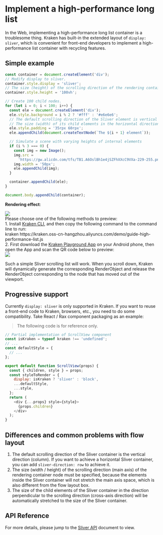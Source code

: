 # Implement a high-performance long list

In the Web, implementing a high-performance long list container is a troublesome thing. Kraken has built-in the extended layout of `display: sliver`, which is convenient for front-end developers to implement a high-performance list container with recycling features.

## Simple example

```js
const container = document.createElement('div');
// Modify display to sliver.
container.style.display = 'sliver';
// The size (height) of the scrolling direction of the rendering container node must be specified.
container.style.height = '100vh';

// Create 100 child nodes.
for (let i = 0; i < 100; i++) {
  const ele = document.createElement('div');
  ele.style.background = i % 2 ? '#fff' : '#e6e6e6';
  // The default scrolling direction of the Sliver element is vertical
  // The size (width) of its child elements in the horizontal direction will be automatically filled.
  ele.style.padding = '35rpx 60rpx';
  ele.appendChild(document.createTextNode(`The ${i + 1} element`));

  // Simulate a scene with varying heights of internal elements
  if (i % 3 === 0) {
    const img = new Image();
    img.src =
      'https://gw.alicdn.com/tfs/TB1.A6OslBh1e4jSZFhXXcC9VXa-229-255.png';
    img.width = '50px';
    ele.appendChild(img);
  }

  container.appendChild(ele);
}

document.body.appendChild(container);
```

**Rendering effect**:

<div className="code-preview">
  <img className="preview-image" src="https://img.alicdn.com/imgextra/i2/O1CN01Wb4AvS1vvg8hF82c5_!!6000000006235-2-tps-720-1324.png" />

  <div className="preview-tips">
    <div className="preview-title">
      Please choose one of the following methods to preview:
    </div>
    <div className="preview-row">
      <div>
        1. Install <a href="/guide#快 Experience-kraken">Kraken CLI</a>, and then copy the following command to the command line to run:
      </div>
      <div className="preview-code">
        kraken https://kraken.oss-cn-hangzhou.aliyuncs.com/demo/guide-high-performance-list.js
      </div>
    </div>
    <div className="preview-row">
      <div>
        2. First download the <a href="/guide#kraken-playground" >Kraken Playground App</a> on your Android phone, then open the App and scan the QR code below to preview:
      </div>
      <img className="preview-qrcode" src="https://img.alicdn.com/imgextra/i1/O1CN01eX1cyI1vCnKNgkfO4_!!6000000006137-2-tps-260-260.png" />
    </div>
  </div>
</div>

Such a simple Sliver scrolling list will work. When you scroll down, Kraken will dynamically generate the corresponding RenderObject and release the RenderObject corresponding to the node that has moved out of the viewport.

## Progressive support

Currently `display: sliver` is only supported in Kraken. If you want to reuse a front-end code to Kraken, browsers, etc., you need to do some compatibility. Take React / Rax component packaging as an example:

> The following code is for reference only.

```js
// Partial implementation of ScrollView component
const isKraken = typeof kraken !== 'undefined';
// ...
const defaultStyle = {
  // ...
};

export default function ScrollView(props) {
  const { children, style } = props;
  const styleToRender = {
    display: isKraken ? 'sliver' : 'block',
    ...defaultStyle,
    ...style,
  };
  return (
    <div {...props} style={style}>
      {props.children}
    </div>
  );
}
```

## Differences and common problems with flow layout

1. The default scrolling direction of the Sliver container is the vertical direction (column). If you want to achieve a horizontal Sliver container, you can add `sliver-direction: row` to achieve it.
2. The size (width / height) of the scrolling direction (main axis) of the rendering container node must be specified, because the elements inside the Sliver container will not stretch the main axis space, which is also different from the flow layout box.
3. The size of the child elements of the Sliver container in the direction perpendicular to the scrolling direction (cross-axis direction) will be automatically stretched to the size of the Sliver container.

## API Reference

For more details, please jump to the [Sliver API](/en-US/api/enhancement/sliver) document to view.
